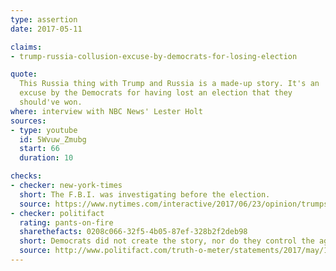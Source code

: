 ```yaml
---
type: assertion
date: 2017-05-11

claims:
- trump-russia-collusion-excuse-by-democrats-for-losing-election

quote:
  This Russia thing with Trump and Russia is a made-up story. It's an
  excuse by the Democrats for having lost an election that they
  should've won.
where: interview with NBC News' Lester Holt
sources:
- type: youtube
  id: 5Wvuw_Zmubg
  start: 66
  duration: 10

checks:
- checker: new-york-times
  short: The F.B.I. was investigating before the election.
  source: https://www.nytimes.com/interactive/2017/06/23/opinion/trumps-lies.html
- checker: politifact
  rating: pants-on-fire
  sharethefacts: 0208c066-32f5-4b05-87ef-328b2f2deb98
  short: Democrats did not create the story, nor do they control the agenda of the House and Senate committees which are conducting their own investigations.
  source: http://www.politifact.com/truth-o-meter/statements/2017/may/12/donald-trump/trump-calls-trump-russia-story-made-/
---
```

